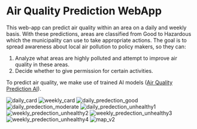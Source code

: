 # Air Quality Prediction WebApp

This web-app can predict air quality within an area on a daily and weekly basis. With these predictions, areas are classified from Good to Hazardous which the municipality can use to take appropriate actions.
The goal is to spread awareness about local air pollution to policy makers, so they can:

1. Analyze what areas are highly polluted and attempt to improve air quality in these areas.
2. Decide whether to give permission for certain activities.

To predict air quality, we make use of trained AI models ([Air Quality Prediction AI](https://github.com/rawan-a-d/Air-Quality-Prediction)).

![daily_card](https://user-images.githubusercontent.com/27498593/210893758-4bcaa362-73a8-4fbc-868c-4b0ebe4c293a.png)
![weekly_card](https://user-images.githubusercontent.com/27498593/210893748-8d4a7a11-2c34-4d82-8350-bf3e3cb6204b.png)
![daily_predection_good](https://user-images.githubusercontent.com/27498593/210893760-60f8360d-4ac9-49d8-b060-2c4ece1a9dbc.PNG)
![daily_predection_moderate](https://user-images.githubusercontent.com/27498593/210893762-f15bae9a-d774-480e-bc13-ed4d41ce4a4a.PNG)
![daily_predection_unhealthy1](https://user-images.githubusercontent.com/27498593/210893763-df6cefad-5480-4da2-b06a-dea8a3c19c02.PNG)
![weekly_predection_unhealthy2](https://user-images.githubusercontent.com/27498593/210893751-7e72c2db-a575-4a4d-988b-cb98d234ec47.PNG)
![weekly_predection_unhealthy3](https://user-images.githubusercontent.com/27498593/210893754-d73266ad-a6f7-4bd4-a34c-d6abbf15ddcc.PNG)
![weekly_predection_unhealthy4](https://user-images.githubusercontent.com/27498593/210893756-2b734b41-6d1a-4672-b9c1-b09b3bfc4093.PNG)
![map_v2](https://user-images.githubusercontent.com/27498593/210893746-515246ce-5b9e-4718-b69d-ee5622b91ae1.PNG)
